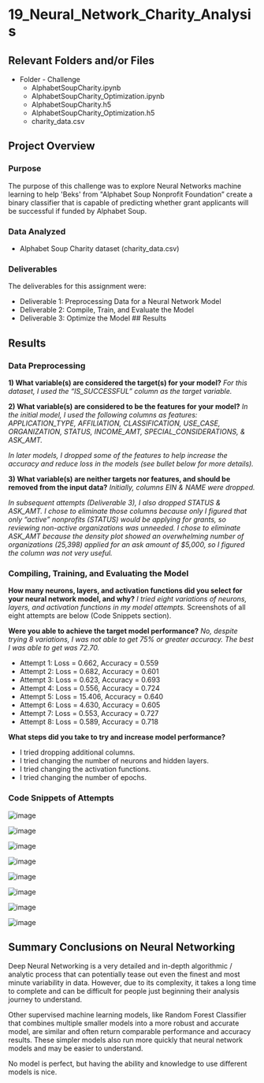 # 19_Neural_Network_Charity_Analysis
## Relevant Folders and/or Files
-	Folder - Challenge
    -	AlphabetSoupCharity.ipynb
    -	AlphabetSoupCharity_Optimization.ipynb
    -	AlphabetSoupCharity.h5
    -	AlphabetSoupCharity_Optimization.h5
    -	charity_data.csv

## Project Overview
### Purpose
The purpose of this challenge was to explore Neural Networks machine learning to help 'Beks' from "Alphabet Soup Nonprofit Foundation” create a binary classifier that is capable of predicting whether grant applicants will be successful if funded by Alphabet Soup.

### Data Analyzed
-	Alphabet Soup Charity dataset (charity_data.csv)

### Deliverables 
The deliverables for this assignment were:
-	Deliverable 1: Preprocessing Data for a Neural Network Model 
-	Deliverable 2: Compile, Train, and Evaluate the Model 
-	Deliverable 3: Optimize the Model ## Results

## Results

### Data Preprocessing
**1) What variable(s) are considered the target(s) for your model?**
*For this dataset, I used the “IS_SUCCESSFUL” column as the target variable.*

**2) What variable(s) are considered to be the features for your model?**
*In the initial model, I used the following columns as features: APPLICATION_TYPE, AFFILIATION, CLASSIFICATION, USE_CASE, ORGANIZATION,  STATUS, INCOME_AMT, SPECIAL_CONSIDERATIONS, & ASK_AMT.*  

*In later models, I dropped some of the features to help increase the accuracy and reduce loss in the models (see bullet below for more details).*

**3) What variable(s) are neither targets nor features, and should be removed from the input data?**
*Initially, columns EIN & NAME were dropped.*

*In subsequent attempts (Deliverable 3), I also dropped STATUS & ASK_AMT.  I chose to eliminate those columns because only I figured that only “active” nonprofits (STATUS) would be applying for grants, so reviewing non-active organizations was unneeded.  I chose to eliminate ASK_AMT because the density plot showed an overwhelming number of organizations (25,398) applied for an ask amount of $5,000, so I figured the column was not very useful.* 

### Compiling, Training, and Evaluating the Model
**How many neurons, layers, and activation functions did you select for your neural network model, and why?**
*I tried eight variations of neurons, layers, and activation functions in my model attempts.*  Screenshots of all eight attempts are below (Code Snippets section).

**Were you able to achieve the target model performance?**
*No, despite trying 8 variations, I was not able to get 75% or greater accuracy.  The best I was able to get was 72.70.*
- Attempt 1: Loss = 0.662, Accuracy = 0.559
- Attempt 2: Loss = 0.682, Accuracy = 0.601
- Attempt 3: Loss = 0.623, Accuracy = 0.693
- Attempt 4: Loss = 0.556, Accuracy = 0.724
- Attempt 5: Loss = 15.406, Accuracy = 0.640
- Attempt 6: Loss = 4.630, Accuracy = 0.605
- Attempt 7: Loss = 0.553, Accuracy = 0.727
- Attempt 8: Loss = 0.589, Accuracy = 0.718

**What steps did you take to try and increase model performance?** 
- I tried dropping additional columns.
- I tried changing the number of neurons and hidden layers.
- I tried changing the activation functions.
- I tried changing the number of epochs.  

### Code Snippets of Attempts

![image](https://user-images.githubusercontent.com/92705556/165880333-6be1bea2-a496-40bc-afa6-a3b0e85a870b.png)

![image](https://user-images.githubusercontent.com/92705556/165880420-0ff811d7-1953-41aa-bef1-17aa15443f61.png)

![image](https://user-images.githubusercontent.com/92705556/165880465-26151043-ca6b-4435-9840-1948340bbeb7.png)

![image](https://user-images.githubusercontent.com/92705556/165880516-718e40ba-f9b6-4ce7-a89f-77985d901799.png)

![image](https://user-images.githubusercontent.com/92705556/165880563-919b2248-18ca-4b3b-acbd-2c1be0ff9a98.png)

![image](https://user-images.githubusercontent.com/92705556/165880600-b0a0ecba-614a-4412-8555-33b7c28e44f7.png)

![image](https://user-images.githubusercontent.com/92705556/165880615-45fe3a2c-525f-4519-a29c-aacfb213470e.png)

![image](https://user-images.githubusercontent.com/92705556/165880651-458eb6f3-d796-4adc-a91e-df79dc3532f6.png)


## Summary Conclusions on Neural Networking
Deep Neural Networking is a very detailed and in-depth algorithmic / analytic process that can potentially tease out even the finest and most minute variability in data.  However, due to its complexity, it takes a long time to complete and can be difficult for people just beginning their analysis journey  to understand.  

Other supervised machine learning models, like Random Forest Classifier that combines multiple smaller models into a more robust and accurate model, are similar and  often return comparable performance and accuracy results.  These simpler models also run more quickly that neural network models and may be easier to understand.  

No model is perfect, but having the ability and knowledge to use different models is nice.  
